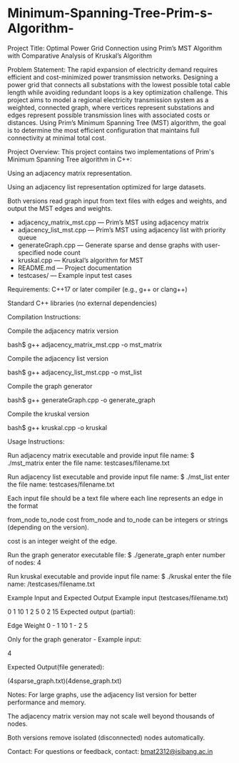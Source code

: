 # Minimum-Spanning-Tree-Prim-s-Algorithm-
Project Title:
Optimal Power Grid Connection using Prim’s MST Algorithm with Comparative Analysis of Kruskal’s Algorithm

Problem Statement:
The rapid expansion of electricity demand requires efficient and cost-minimized power transmission networks. Designing a power grid that connects all substations with the lowest possible total cable length while avoiding redundant loops is a key optimization challenge. This project aims to model a regional electricity transmission system as a weighted, connected graph, where vertices represent substations and edges represent possible transmission lines with associated costs or distances. Using Prim’s Minimum Spanning Tree (MST) algorithm, the goal is to determine the most efficient configuration that maintains full connectivity at minimal total cost.

Project Overview:
This project contains two implementations of Prim's Minimum Spanning Tree algorithm in C++:

Using an adjacency matrix representation.

Using an adjacency list representation optimized for large datasets.

Both versions read graph input from text files with edges and weights, and output the MST edges and weights.

- adjacency_matrix_mst.cpp — Prim’s MST using adjacency matrix 
- adjacency_list_mst.cpp — Prim’s MST using adjacency list with priority queue 
- generateGraph.cpp — Generate sparse and dense graphs with user-specified node count 
- kruskal.cpp — Kruskal’s algorithm for MST 
- README.md — Project documentation 
- testcases/ — Example input test cases 


Requirements:
C++17 or later compiler (e.g., g++ or clang++)

Standard C++ libraries (no external dependencies)

Compilation Instructions:

Compile the adjacency matrix version

bash$ g++ adjacency_matrix_mst.cpp -o mst_matrix 

Compile the adjacency list version

bash$ g++ adjacency_list_mst.cpp -o mst_list 

Compile the graph generator

bash$ g++ generateGraph.cpp -o generate_graph 

Compile the kruskal version

bash$ g++ kruskal.cpp -o kruskal


Usage Instructions:

Run adjacency matrix executable and provide input file name:
$ ./mst_matrix
enter the file name: testcases/filename.txt

Run adjacency list executable and provide input file name:
$ ./mst_list
enter the file name: testcases/filename.txt

Each input file should be a text file where each line represents an edge in the format

from_node   to_node    cost
from_node and to_node can be integers or strings (depending on the version).

cost is an integer weight of the edge.

Run the graph generator executable file:
$ ./generate_graph
enter number of nodes: 4

Run kruskal executable and provide input file name:
$ ./kruskal
enter the file name: /testcases/filename.txt

Example Input and Expected Output
Example input (testcases/filename.txt)

0 1 10
1 2 5
0 2 15
Expected output (partial):

Edge    Weight
0 - 1   10
1 - 2   5

Only for the graph generator - 
Example input:

4

Expected Output(file generated):

(4sparse_graph.txt)(4dense_graph.txt)

Notes:
For large graphs, use the adjacency list version for better performance and memory.

The adjacency matrix version may not scale well beyond thousands of nodes.

Both versions remove isolated (disconnected) nodes automatically.



Contact:
For questions or feedback, contact: bmat2312@isibang.ac.in



